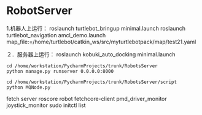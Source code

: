 # RobotServer

1.机器人上运行：
    roslaunch turtlebot_bringup minimal.launch
    roslaunch turtlebot_navigation amcl_demo.launch map_file:=/home/turtlebot/catkin_ws/src/myturtlebotpack/map/test21.yaml

２．服务器上运行：
    roslaunch kobuki_auto_docking minimal.launch

    cd /home/workstation/PycharmProjects/trunk/RobotsServer
    python manage.py runserver 0.0.0.0:8000

    cd /home/workstation/PycharmProjects/trunk/RobotsServer/script
    python MQNode.py



fetch
    server
        roscore robot fetchcore-client pmd_driver_monitor joystick_monitor
        sudo initctl list